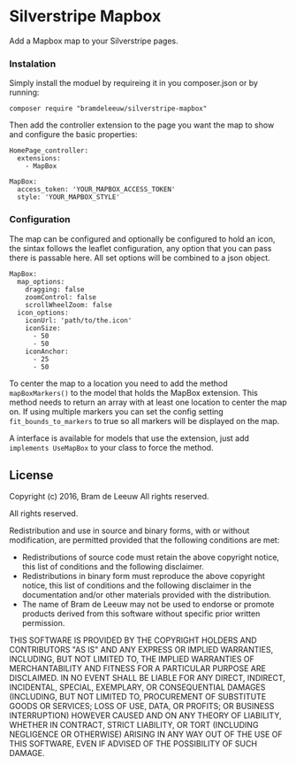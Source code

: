 # Silverstripe Mapbox

Add a Mapbox map to your Silverstripe pages. 
 
### Instalation
Simply install the moduel by requireing it in you composer.json or by running:
```
composer require "bramdeleeuw/silverstripe-mapbox"
```

Then add the controller extension to the page you want the map to show and configure the basic properties:
```
HomePage_controller:
  extensions:
    - MapBox
    
MapBox:
  access_token: 'YOUR_MAPBOX_ACCESS_TOKEN'
  style: 'YOUR_MAPBOX_STYLE'
```

### Configuration
The map can be configured and optionally be configured to hold an icon, the sintax follows the leaflet configuration, any option that you can pass there is passable here. All set options will be combined to a json object.
```
MapBox:
  map_options:
    dragging: false
    zoomControl: false
    scrollWheelZoom: false
  icon_options:
    iconUrl: 'path/to/the.icon'
    iconSize:
      - 50
      - 50
    iconAnchor:
      - 25
      - 50
```
To center the map to a location you need to add the method `mapBoxMarkers()` to the model that holds the MapBox extension. This method needs to return an array with at least one location to center the map on. If using multiple markers you can set the config setting `fit_bounds_to_markers` to true so all markers will be displayed on the map. 

A interface is available for models that use the extension, just add `implements UseMapBox` to your class to force the method. 

## License

Copyright (c) 2016, Bram de Leeuw
All rights reserved.

All rights reserved.

Redistribution and use in source and binary forms, with or without
modification, are permitted provided that the following conditions are met:

 * Redistributions of source code must retain the above copyright
   notice, this list of conditions and the following disclaimer.
 * Redistributions in binary form must reproduce the above copyright
   notice, this list of conditions and the following disclaimer in the
   documentation and/or other materials provided with the distribution.
 * The name of Bram de Leeuw may not be used to endorse or promote products
   derived from this software without specific prior written permission.

THIS SOFTWARE IS PROVIDED BY THE COPYRIGHT HOLDERS AND CONTRIBUTORS "AS IS" AND
ANY EXPRESS OR IMPLIED WARRANTIES, INCLUDING, BUT NOT LIMITED TO, THE IMPLIED
WARRANTIES OF MERCHANTABILITY AND FITNESS FOR A PARTICULAR PURPOSE ARE
DISCLAIMED. IN NO EVENT SHALL <COPYRIGHT HOLDER> BE LIABLE FOR ANY
DIRECT, INDIRECT, INCIDENTAL, SPECIAL, EXEMPLARY, OR CONSEQUENTIAL DAMAGES
(INCLUDING, BUT NOT LIMITED TO, PROCUREMENT OF SUBSTITUTE GOODS OR SERVICES;
LOSS OF USE, DATA, OR PROFITS; OR BUSINESS INTERRUPTION) HOWEVER CAUSED AND
ON ANY THEORY OF LIABILITY, WHETHER IN CONTRACT, STRICT LIABILITY, OR TORT
(INCLUDING NEGLIGENCE OR OTHERWISE) ARISING IN ANY WAY OUT OF THE USE OF THIS
SOFTWARE, EVEN IF ADVISED OF THE POSSIBILITY OF SUCH DAMAGE.